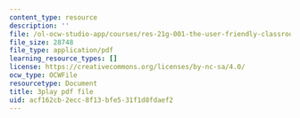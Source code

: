 ```yaml
---
content_type: resource
description: ''
file: /ol-ocw-studio-app/courses/res-21g-001-the-user-friendly-classroom-fall-2020/acf162cb2ecc8f13bfe531f1d8fdaef2_b04CichdN5g.pdf
file_size: 28748
file_type: application/pdf
learning_resource_types: []
license: https://creativecommons.org/licenses/by-nc-sa/4.0/
ocw_type: OCWFile
resourcetype: Document
title: 3play pdf file
uid: acf162cb-2ecc-8f13-bfe5-31f1d8fdaef2
---
```

